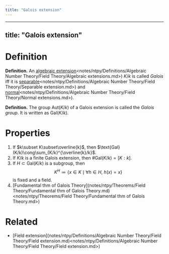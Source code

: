 ```yaml
---
title: "Galois extension"
---
```


---
title: "Galois extension"
---

# Definition
**Definition.** An [algebraic extension]()<notes/ntpy/Definitions/Algebraic Number Theory/Field Theory/Algebraic extensions.md>) $K/k$ is called *Galois* iff it is [separable]()<notes/ntpy/Definitions/Algebraic Number Theory/Field Theory/Separable extension.md>) and [normal]()<notes/ntpy/Definitions/Algebraic Number Theory/Field Theory/Normal extensions.md>). 

**Definition.** The group $\text{Aut}(K/k)$ of a Galois extension is called the *Galois group*. It is written as $\text{Gal}(K/k)$.

# Properties
1. If $k\subset K\subset\overline{k}$, then $\text{Gal}(K/k)\cong\sum_{K/k}^{\overline{k}/k}$.
2. If $K/k$ is a finite Galois extension, then $\#\text{Gal}(K/k)=[K:k]$.
3. If $H\subset\text{Gal}(K/k)$ is a subgroup, then $$K^H\coloneqq\{x\in K\mid\forall h\in H,\ h(x)=x\}$$ is fixed and a field.
4. [Fundamental thm of Galois Theory](notes/ntpy/Theorems/Field Theory/Fundamental thm of Galois Theory.md)<notes/ntpy/Theorems/Field Theory/Fundamental thm of Galois Theory.md>)

# Related
- [Field extension](notes/ntpy/Definitions/Algebraic Number Theory/Field Theory/Field extension.md)<notes/ntpy/Definitions/Algebraic Number Theory/Field Theory/Field extension.md>)
